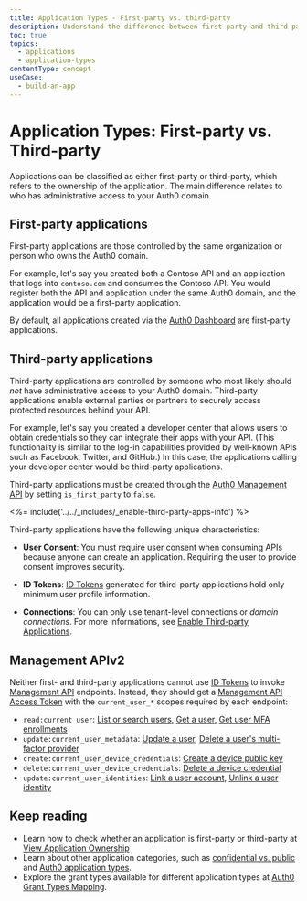 ```yaml
---
title: Application Types - First-party vs. third-party
description: Understand the difference between first-party and third-party application types.
toc: true
topics:
  - applications
  - application-types
contentType: concept
useCase:
  - build-an-app
---
```

# Application Types: First-party vs. Third-party

Applications can be classified as either first-party or third-party, which refers to the ownership of the application. The main difference relates to who has administrative access to your Auth0 domain.

## First-party applications

First-party applications are those controlled by the same organization or person who owns the Auth0 domain.

For example, let's say you created both a Contoso API and an application that logs into `contoso.com` and consumes the Contoso API. You would register both the API and application under the same Auth0 domain, and the application would be a first-party application.

By default, all applications created via the [Auth0 Dashboard](${manage_url}/#/applications) are first-party applications.

## Third-party applications

Third-party applications are controlled by someone who most likely should *not* have administrative access to your Auth0 domain. Third-party applications enable external parties or partners to securely access protected resources behind your API. 

For example, let's say you created a developer center that allows users to obtain credentials so they can integrate their apps with your API. (This functionality is similar to the log-in capabilities provided by well-known APIs such as Facebook, Twitter, and GitHub.) In this case, the applications calling your developer center would be third-party applications. 

Third-party applications must be created through the [Auth0 Management API](/api/management/v2#!/Clients/post_clients) by setting `is_first_party` to `false`.

<%= include('../../_includes/_enable-third-party-apps-info') %>

Third-party applications have the following unique characteristics:

- **User Consent**: You must require user consent when consuming APIs because anyone can create an application. Requiring the user to provide consent improves security.

- **ID Tokens**: [ID Tokens](/tokens/id-tokens) generated for third-party applications hold only minimum user profile information.

- **Connections**: You can only use tenant-level connections or *domain connections*. For more informations, see [Enable Third-party Applications](/applications/guides/enable-third-party-apps).

## Management APIv2
  
Neither first- and third-party applications cannot use [ID Tokens](/tokens/id-tokens) to invoke [Management API](/api/management/v2) endpoints. Instead, they should get a [Management API Access Token](/api/management/v2/tokens) with the `current_user_*` scopes required by each endpoint:

- `read:current_user`: [List or search users](/api/management/v2#!/Users/get_users), [Get a user](/api/management/v2#!/Users/get_users_by_id), [Get user MFA enrollments](/api/management/v2#!/Users/get_enrollments)
- `update:current_user_metadata`: [Update a user](/api/management/v2#!/Users/patch_users_by_id), [Delete a user's multi-factor provider](/api/management/v2#!/Users/delete_multifactor_by_provider)
- `create:current_user_device_credentials`: [Create a device public key](/api/management/v2#!/Device_Credentials/post_device_credentials)
- `delete:current_user_device_credentials`: [Delete a device credential](/api/management/v2#!/Device_Credentials/delete_device_credentials_by_id)
- `update:current_user_identities`: [Link a user account](/api/management/v2#!/Users/post_identities), [Unlink a user identity](/api/management/v2#!/Users/delete_user_identity_by_user_id)

## Keep reading
* Learn how to check whether an application is first-party or third-party at [View Application Ownership](/api/management/guides/applications/view-ownership)
* Learn about other application categories, such as [confidential vs. public](/applications/concepts/app-types-confidential-public) and [Auth0 application types](/applications/concepts/app-types-auth0).
* Explore the grant types available for different application types at [Auth0 Grant Types Mapping](/applications/reference/grant-types-auth0-mapping).
